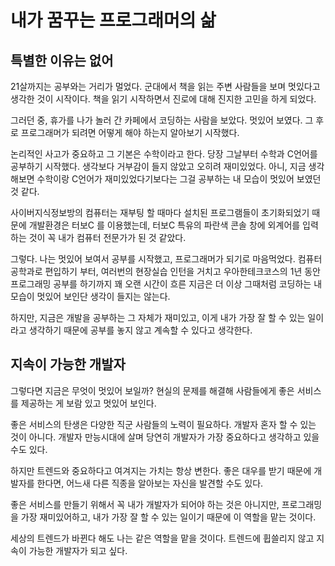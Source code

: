 # 내가 꿈꾸는 프로그래머의 삶

## 특별한 이유는 없어

21살까지는 공부와는 거리가 멀었다. 군대에서 책을 읽는 주변 사람들을 보며 멋있다고 생각한 것이 시작이다. 책을 읽기 시작하면서 진로에 대해 진지한 고민을 하게 되었다. 

그러던 중, 휴가를 나가 놀러 간 카페에서 코딩하는 사람을 보았다. 멋있어 보였다. 그 후로 프로그래머가 되려면 어떻게 해야 하는지 알아보기 시작했다. 

논리적인 사고가 중요하고 그 기본은 수학이라고 한다. 당장 그날부터 수학과 C언어를 공부하기 시작했다. 생각보다 거부감이 들지 않았고 오히려 재미있었다. 아니, 지금 생각해보면 수학이랑 C언어가 재미있었다기보다는 그걸 공부하는 내 모습이 멋있어 보였던 것 같다. 

사이버지식정보방의 컴퓨터는 재부팅 할 때마다 설치된 프로그램들이 초기화되었기 때문에 개발환경은 터보C 를 이용했는데, 터보C 특유의 파란색 콘솔 창에 외계어를 입력하는 것이 꼭 내가 컴퓨터 전문가가 된 것 같았다.

그렇다. 나는 멋있어 보여서 공부를 시작했고, 프로그래머가 되기로 마음먹었다. 컴퓨터공학과로 편입하기 부터, 여러번의 현장실습 인턴을 거치고 우아한테크코스의 1년 동안 프로그래밍 공부를 하기까지 꽤 오랜 시간이 흐른 지금은 더 이상 그때처럼 코딩하는 내 모습이 멋있어 보인단 생각이 들지는 않는다. 

하지만, 지금은 개발을 공부하는 그 자체가 재미있고, 이게 내가 가장 잘 할 수 있는 일이라고 생각하기 때문에 공부를 놓지 않고 계속할 수 있다고 생각한다.

## 지속이 가능한 개발자

그렇다면 지금은 무엇이 멋있어 보일까? 현실의 문제를 해결해 사람들에게 좋은 서비스를 제공하는 게 보람 있고 멋있어 보인다. 

좋은 서비스의 탄생은 다양한 직군 사람들의 노력이 필요하다. 개발자 혼자 할 수 있는 것이 아니다. 개발자 만능시대에 살며 당연히 개발자가 가장 중요하다고 생각하고 있을 수도 있다. 

하지만 트렌드와 중요하다고 여겨지는 가치는 항상 변한다. 좋은 대우를 받기 때문에 개발자를 한다면, 어느새 다른 직종을 알아보는 자신을 발견할 수도 있다. 

좋은 서비스를 만들기 위해서 꼭 내가 개발자가 되어야 하는 것은 아니지만, 프로그래밍을 가장 재미있어하고, 내가 가장 잘 할 수 있는 일이기 때문에 이 역할을 맡는 것이다. 

세상의 트렌드가 바뀐다 해도 나는 같은 역할을 맡을 것이다. 트렌드에 휩쓸리지 않고 지속이 가능한 개발자가 되고 싶다.

